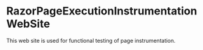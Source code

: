 RazorPageExecutionInstrumentationWebSite
===

This web site is used for functional testing of page instrumentation.
